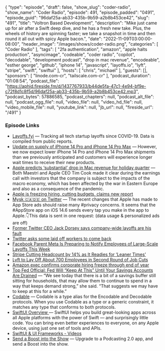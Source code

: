 {
  "type": "episode",
  "draft": false,
  "show_slug": "coder-radio",
  "show_name": "Coder Radio",
  "episode": 491,
  "episode_padded": "0491",
  "episode_guid": "96daf25a-ab33-435b-9b59-a2b8b453ce42",
  "slug": "491",
  "title": "Voltron Based Development",
  "description": "Mike just came up for air after a Swift deep dive, and he has a fresh new take. Plus, the wheels of history are spinning faster; we take a snapshot in time and then round it all out with spicy Apple bacon.",
  "date": "2022-11-09T03:00:00-08:00",
  "header_image": "/images/shows/coder-radio.png",
  "categories": [
    "Coder Radio"
  ],
  "tags": [
    "2fa authentication",
    "amazon",
    "apple halts production",
    "asyncimage",
    "codeable",
    "coder radio",
    "copilot",
    "decodable",
    "development podcast",
    "drop in mac revenue",
    "encodeable",
    "esther george",
    "github",
    "iphone 14",
    "javascript",
    "layoffs.io",
    "lyft",
    "stripe",
    "swift",
    "swiftui"
  ],
  "hosts": [
    "chris",
    "michael"
  ],
  "guests": [],
  "sponsors": [
    "linode.com-cr",
    "tailscale.com-cr"
  ],
  "podcast_duration": "01:08:54",
  "podcast_file": "https://aphid.fireside.fm/d/1437767933/b44de5fa-47c1-4e94-bf9e-c72f8d1c8f5d/96daf25a-ab33-435b-9b59-a2b8b453ce42.mp3",
  "podcast_bytes": 57886585,
  "podcast_chapters": null,
  "podcast_alt_file": null,
  "podcast_ogg_file": null,
  "video_file": null,
  "video_hd_file": null,
  "video_mobile_file": null,
  "youtube_link": null,
  "jb_url": null,
  "fireside_url": "/491"
}


### Episode Links

  * [Layoffs.fyi](https://layoffs.fyi/ "Layoffs.fyi") — Tracking all tech startup layoffs since COVID-19. Data is compiled from public reports. 
  * [Update on supply of iPhone 14 Pro and iPhone 14 Pro Max](https://www.apple.com/newsroom/2022/11/update-on-supply-of-iphone-14-pro-and-iphone-14-pro-max/ "Update on supply of iPhone 14 Pro and iPhone 14 Pro Max") — However, we now expect lower iPhone 14 Pro and iPhone 14 Pro Max shipments than we previously anticipated and customers will experience longer wait times to receive their new products.
  * [Apple predicts ‘substantial’ drop in Mac revenue for holiday quarter](https://9to5mac.com/2022/10/27/apple-drop-mac-revenue-holiday-quarter/ "Apple predicts ‘substantial’ drop in Mac revenue for holiday quarter") — Both Maestri and Apple CEO Tim Cook made it clear during the earnings call with investors that the company is subject to the impacts of the macro economy, which has been affected by the war in Eastern Europe and also as a consequence of the pandemic.
  * [Apple is freezing hiring, cutting budgets, claims new report](https://appleinsider.com/articles/22/11/02/apple-is-freezing-hiring-cutting-budgets-claims-new-report "Apple is freezing hiring, cutting budgets, claims new report")
  * [Mysk 🇨🇦🇩🇪 on Twitter](https://twitter.com/mysk_co/status/1588308341780262912?s=46&t=29BBySAWdO-TeudhEccVlg "Mysk 🇨🇦🇩🇪 on Twitter") — The recent changes that Apple has made to App Store ads should raise many #privacy concerns. It seems that the #AppStore app on iOS 14.6 sends every tap you make in the app to Apple.👇This data is sent in one request: (data usage & personalized ads are off)
  * [Former Twitter CEO Jack Dorsey says company-wide layoffs are his fault](https://www.engadget.com/jack-dorsey-twitter-apology-220930392.html "Former Twitter CEO Jack Dorsey says company-wide layoffs are his fault")
  * [Twitter asks some laid off workers to come back](https://www.reuters.com/technology/twitter-asks-some-laid-off-workers-come-back-bloomberg-news-2022-11-06/ "Twitter asks some laid off workers to come back")
  * [Facebook Parent Meta Is Preparing to Notify Employees of Large-Scale Layoffs This Week](https://www.wsj.com/articles/meta-is-preparing-to-notify-employees-of-large-scale-layoffs-this-week-11667767794 "Facebook Parent Meta Is Preparing to Notify Employees of Large-Scale Layoffs This Week")
  * [Stripe Cutting Headcount by 14% as It Readies for ‘Leaner Times’](https://www.bloomberg.com/news/articles/2022-11-03/stripe-cutting-headcount-by-14-as-it-readies-for-leaner-times "Stripe Cutting Headcount by 14% as It Readies for ‘Leaner Times’")
  * [Lyft to Lay Off About 700 Employees in Second Round of Job Cuts](https://www.wsj.com/articles/lyft-plans-to-lay-off-hundreds-of-staffers-11667490092?mod=djemalertNEWS "Lyft to Lay Off About 700 Employees in Second Round of Job Cuts")
  * [Amazon exec confirms corporate hiring freeze through end of year](https://techcrunch.com/2022/11/03/amazon-exec-confirms-corporate-hiring-freeze-through-end-of-year/ "Amazon exec confirms corporate hiring freeze through end of year")
  * [Top Fed Official: Fed Will “Keep At This” Until Your Savings Accounts Are Drained](https://theintercept.com/2022/11/04/federal-reserve-interest-rates-savings/ "Top Fed Official: Fed Will “Keep At This” Until Your Savings Accounts Are Drained") — “We see today that there is a bit of a savings buffer still sitting for households, that may allow them to continue to spend in a way that keeps demand strong,” she said. “That suggests we may have to keep at this for a while.”
  * [Codable](https://developer.apple.com/documentation/swift/codable "Codable") — Codable is a type alias for the Encodable and Decodable protocols. When you use Codable as a type or a generic constraint, it matches any type that conforms to both protocols.
  * [SwiftUI Overview ](https://developer.apple.com/xcode/swiftui/ "SwiftUI Overview ") — SwiftUI helps you build great-looking apps across all Apple platforms with the power of Swift — and surprisingly little code. You can bring even better experiences to everyone, on any Apple device, using just one set of tools and APIs.
  * [SwiftUI & UI Frameworks - Videos](https://developer.apple.com/videos/swiftui-ui-frameworks/ "SwiftUI & UI Frameworks - Videos")
  * [Send a Boost into the Show](https://podcastindex.org/apps?appTypes=app&elements=Value "Send a Boost into the Show") — Upgrade to a Podcasting 2.0 app, and send a Boost into the show.


